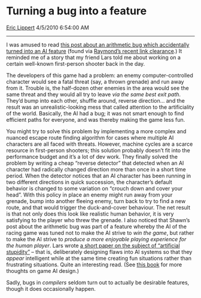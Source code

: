 <div id="page">

# Turning a bug into a feature

[Eric Lippert](https://social.msdn.microsoft.com/profile/Eric%20Lippert) 4/5/2010 6:54:00 AM

-----

<div id="content">

<div class="mine">

I was amused to read [this post about an arithmetic bug which accidentally turned into an AI feature](http://blogs.msdn.com/shawnhar/archive/2009/12/29/bug-or-feature.aspx) (found via [Raymond’s recent link clearance](http://blogs.msdn.com/oldnewthing/archive/2010/03/31/9987780.aspx).) It reminded me of a story that my friend Lars told me about working on a certain well-known first-person shooter back in the day.

The developers of this game had a problem: an enemy computer-controlled character would see a fatal threat (say, a thrown grenade) and run away from it. Trouble is, the half-dozen other enemies in the area would see the same threat and they would all try to leave *via the same best exit path*. They’d bump into each other, shuffle around, reverse direction… and the result was an unrealistic-looking mess that called attention to the artificiality of the world. Basically, the AI had a bug; it was not smart enough to find efficient paths for everyone, and was thereby making the game less fun.

You might try to solve this problem by implementing a more complex and nuanced escape route finding algorithm for cases where multiple AI characters are all faced with threats. However, machine cycles are a scarce resource in first-person shooters; this solution probably doesn’t fit into the performance budget and it’s a lot of dev work. They finally solved the problem by writing a cheap “reverse detector” that detected when an AI character had radically changed direction more than once in a short time period. When the detector notices that an AI character has been running in two different directions in quick succession, the character’s default behavior is changed to some variation on “crouch down and cover your head”. With this policy in place an enemy might run away from your grenade, bump into another fleeing enemy, turn back to try to find a new route, and that would trigger the duck-and-cover behaviour. The net result is that not only does this look like realistic human behavior, it is very satisfying to the player who threw the grenade. I also noticed that Shawn’s post about the arithmetic bug was part of a feature whereby the AI of the racing game was tuned not to make the AI strive to *win the game*, but rather to make the AI strive to *produce a more enjoyable playing experience for the human player*. Lars wrote [a short paper on the subject of “artificial stupidity”](http://lars.liden.cc/Publications/Downloads/2003_AIWisdom.pdf) – that is, deliberately designing flaws into AI systems so that they *appear* intelligent while at the same time creating fun situations rather than frustrating situations. Quite an interesting read. (See [this book](http://www.amazon.com/gp/product/1584502894) for more thoughts on game AI design.)

Sadly, bugs in *compilers* seldom turn out to actually be desirable features, though it does occasionally happen.

</div>

</div>

</div>

